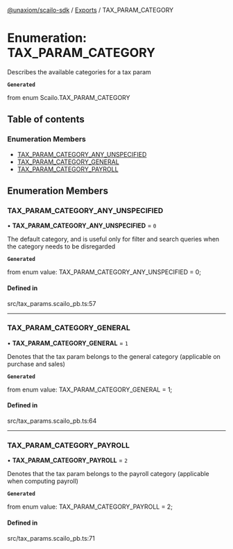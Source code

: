 [@unaxiom/scailo-sdk](../README.md) / [Exports](../modules.md) / TAX\_PARAM\_CATEGORY

# Enumeration: TAX\_PARAM\_CATEGORY

Describes the available categories for a tax param

**`Generated`**

from enum Scailo.TAX_PARAM_CATEGORY

## Table of contents

### Enumeration Members

- [TAX\_PARAM\_CATEGORY\_ANY\_UNSPECIFIED](TAX_PARAM_CATEGORY.md#tax_param_category_any_unspecified)
- [TAX\_PARAM\_CATEGORY\_GENERAL](TAX_PARAM_CATEGORY.md#tax_param_category_general)
- [TAX\_PARAM\_CATEGORY\_PAYROLL](TAX_PARAM_CATEGORY.md#tax_param_category_payroll)

## Enumeration Members

### TAX\_PARAM\_CATEGORY\_ANY\_UNSPECIFIED

• **TAX\_PARAM\_CATEGORY\_ANY\_UNSPECIFIED** = ``0``

The default category, and is useful only for filter and search queries when the category needs to be disregarded

**`Generated`**

from enum value: TAX_PARAM_CATEGORY_ANY_UNSPECIFIED = 0;

#### Defined in

src/tax_params.scailo_pb.ts:57

___

### TAX\_PARAM\_CATEGORY\_GENERAL

• **TAX\_PARAM\_CATEGORY\_GENERAL** = ``1``

Denotes that the tax param belongs to the general category (applicable on purchase and sales)

**`Generated`**

from enum value: TAX_PARAM_CATEGORY_GENERAL = 1;

#### Defined in

src/tax_params.scailo_pb.ts:64

___

### TAX\_PARAM\_CATEGORY\_PAYROLL

• **TAX\_PARAM\_CATEGORY\_PAYROLL** = ``2``

Denotes that the tax param belongs to the payroll category (applicable when computing payroll)

**`Generated`**

from enum value: TAX_PARAM_CATEGORY_PAYROLL = 2;

#### Defined in

src/tax_params.scailo_pb.ts:71

